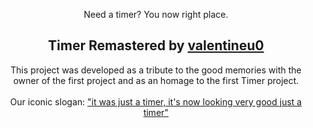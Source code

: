 <p align="center">Need a timer? You now right place.</p>
<h2 align="center"><b>Timer Remastered</b> by <a href="https://valentineu.com">valentineu0</a></h2>
<p align="center">This project was developed as a tribute to the good memories with the owner of the first project and as an homage to the first Timer project.<br /><br />
Our iconic slogan: <a href="https://github.com/Palm1ye/timer/blob/cf9ad5cbcf22f67e451ad24d31d5119a1d2648b9/README.md?plain=1#L3">"it was just a timer, it's now looking very good just a timer"</a>
</p>